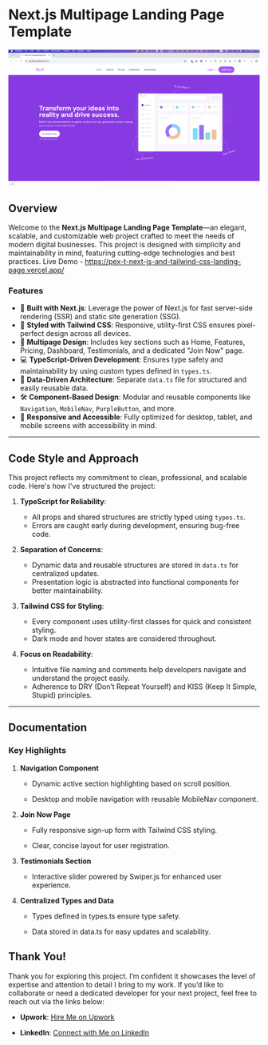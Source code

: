 # **Next.js Multipage Landing Page Template**

![Project Screenshot](https://raw.githubusercontent.com/iamOmarFaruk/PexT--Next-JS-and-tailwind-css-landing-page/refs/heads/main/screenshot.png)

## **Overview**

Welcome to the **Next.js Multipage Landing Page Template**—an elegant, scalable, and customizable web project crafted to meet the needs of modern digital businesses. This project is designed with simplicity and maintainability in mind, featuring cutting-edge technologies and best practices.
Live Demo - https://pex-t-next-js-and-tailwind-css-landing-page.vercel.app/

### **Features**
- 🚀 **Built with Next.js**: Leverage the power of Next.js for fast server-side rendering (SSR) and static site generation (SSG).
- 🎨 **Styled with Tailwind CSS**: Responsive, utility-first CSS ensures pixel-perfect design across all devices.
- 📄 **Multipage Design**: Includes key sections such as Home, Features, Pricing, Dashboard, Testimonials, and a dedicated "Join Now" page.
- 💻 **TypeScript-Driven Development**: Ensures type safety and maintainability by using custom types defined in `types.ts`.
- 📂 **Data-Driven Architecture**: Separate `data.ts` file for structured and easily reusable data.
- 🛠️ **Component-Based Design**: Modular and reusable components like `Navigation`, `MobileNav`, `PurpleButton`, and more.
- 📱 **Responsive and Accessible**: Fully optimized for desktop, tablet, and mobile screens with accessibility in mind.

---

## **Code Style and Approach**

This project reflects my commitment to clean, professional, and scalable code. Here's how I've structured the project:

1. **TypeScript for Reliability**:
   - All props and shared structures are strictly typed using `types.ts`.
   - Errors are caught early during development, ensuring bug-free code.

2. **Separation of Concerns**:
   - Dynamic data and reusable structures are stored in `data.ts` for centralized updates.
   - Presentation logic is abstracted into functional components for better maintainability.

3. **Tailwind CSS for Styling**:
   - Every component uses utility-first classes for quick and consistent styling.
   - Dark mode and hover states are considered throughout.

4. **Focus on Readability**:
   - Intuitive file naming and comments help developers navigate and understand the project easily.
   - Adherence to DRY (Don’t Repeat Yourself) and KISS (Keep It Simple, Stupid) principles.

---

**Documentation**
-----------------

### **Key Highlights**

1.  **Navigation Component**
    
    *   Dynamic active section highlighting based on scroll position.
        
    *   Desktop and mobile navigation with reusable MobileNav component.
        
2.  **Join Now Page**
    
    *   Fully responsive sign-up form with Tailwind CSS styling.
        
    *   Clear, concise layout for user registration.
        
3.  **Testimonials Section**
    
    *   Interactive slider powered by Swiper.js for enhanced user experience.
        
4.  **Centralized Types and Data**
    
    *   Types defined in types.ts ensure type safety.
        
    *   Data stored in data.ts for easy updates and scalability.



**Thank You!**
--------------

Thank you for exploring this project. I’m confident it showcases the level of expertise and attention to detail I bring to my work. If you’d like to collaborate or need a dedicated developer for your next project, feel free to reach out via the links below:

*   **Upwork**: [Hire Me on Upwork](https://www.upwork.com/freelancers/~0139a09420769b0b8c)
    
*   **LinkedIn**: [Connect with Me on LinkedIn](https://www.linkedin.com/in/omar-expert-webdeveloper/)
